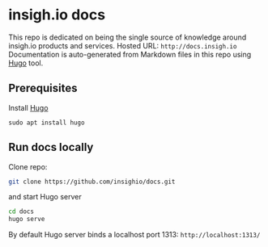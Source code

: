 # insigh.io docs

This repo is dedicated on being the single source of knowledge around insigh.io products and services.
Hosted URL: `http://docs.insigh.io`
Documentation is auto-generated from Markdown files in this repo using [Hugo](https://gohugo.io) tool.

## Prerequisites

Install [Hugo](https://gohugo.io/getting-started/installing/)

```
sudo apt install hugo
```

## Run docs locally

Clone repo:

```bash
git clone https://github.com/insighio/docs.git
```

and start Hugo server

```bash
cd docs
hugo serve
```

By default Hugo server binds a localhost port 1313: `http://localhost:1313/`
